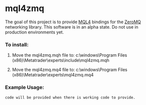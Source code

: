 # mql4zmq

The goal of this project is to provide [MQL4](http://docs.mql4.com/ "MQL4 documentation homepage.") bindings for the [ZeroMQ](http://zeromq.org/ "ZeroMQ homepage.") networking library. This software is in an alpha state. Do not use in production environments yet.

### To install:

1. Move the mql4zmq.mqh file to: c:\windows\Program Files (x86)\Metatrader\experts\include\mql4zmq.mqh

2. Move the mql4zmq.mq4 file to: c:\windows\Program Files (x86)\Metatrader\experts\mql4zmq.mq4

### Example Usage:

`code will be provided when there is working code to provide.`